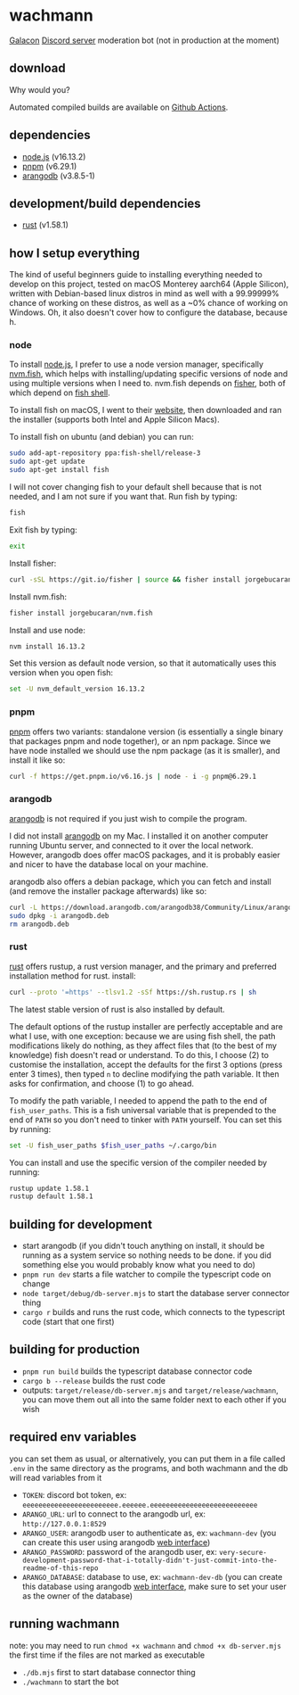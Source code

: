 # wachmann

[Galacon] [Discord server] moderation bot (not in production at the moment)

## download

Why would you?

Automated compiled builds are available on [Github Actions].

## dependencies

- [node.js] (v16.13.2)
- [pnpm] (v6.29.1)
- [arangodb] (v3.8.5-1)

## development/build dependencies

- [rust] (v1.58.1)

## how I setup everything

The kind of useful beginners guide to installing everything needed to develop on this project, tested on macOS Monterey aarch64 (Apple Silicon), written with Debian-based linux distros in mind as well with a 99.99999% chance of working on these distros, as well as a ~0% chance of working on Windows. Oh, it also doesn't cover how to configure the database, because h.

### node

To install [node.js], I prefer to use a node version manager, specifically [nvm.fish], which helps with installing/updating specific versions of node and using multiple versions when I need to. nvm.fish depends on [fisher], both of which depend on [fish shell].

To install fish on macOS, I went to their [website][fish shell], then downloaded and ran the installer (supports both Intel and Apple Silicon Macs).

To install fish on ubuntu (and debian) you can run:

```sh
sudo add-apt-repository ppa:fish-shell/release-3
sudo apt-get update
sudo apt-get install fish
```

I will not cover changing fish to your default shell because that is not needed, and I am not sure if you want that. Run fish by typing:

```sh
fish
```

Exit fish by typing:

```sh
exit
```

Install fisher:

```sh
curl -sSL https://git.io/fisher | source && fisher install jorgebucaran/fisher
```

Install nvm.fish:

```sh
fisher install jorgebucaran/nvm.fish
```

Install and use node:

```sh
nvm install 16.13.2
```

Set this version as default node version, so that it automatically uses this version when you open fish:

```sh
set -U nvm_default_version 16.13.2
```

### pnpm

[pnpm] offers two variants: standalone version (is essentially a single binary that packages pnpm and node together), or an npm package. Since we have node installed we should use the npm package (as it is smaller), and install it like so:

```sh
curl -f https://get.pnpm.io/v6.16.js | node - i -g pnpm@6.29.1
```

### arangodb

[arangodb] is not required if you just wish to compile the program.

I did not install [arangodb] on my Mac. I installed it on another computer running Ubuntu server, and connected to it over the local network. However, arangodb does offer macOS packages, and it is probably easier and nicer to have the database local on your machine.

arangodb also offers a debian package, which you can fetch and install (and remove the installer package afterwards) like so:

```sh
curl -L https://download.arangodb.com/arangodb38/Community/Linux/arangodb3_3.8.5.1-1_amd64.deb > arangodb.deb
sudo dpkg -i arangodb.deb
rm arangodb.deb
```

### rust

[rust] offers rustup, a rust version manager, and the primary and preferred installation method for rust. install:

```sh
curl --proto '=https' --tlsv1.2 -sSf https://sh.rustup.rs | sh
```

The latest stable version of rust is also installed by default.

The default options of the rustup installer are perfectly acceptable and are what I use, with one exception: because we are using fish shell, the path modifications likely do nothing, as they affect files that (to the best of my knowledge) fish doesn't read or understand. To do this, I choose (2) to customise the installation, accept the defaults for the first 3 options (press enter 3 times), then typed `n` to decline modifying the path variable. It then asks for confirmation, and choose (1) to go ahead.

To modify the path variable, I needed to append the path to the end of `fish_user_paths`. This is a fish universal variable that is prepended to the end of `PATH` so you don't need to tinker with `PATH` yourself. You can set this by running:

```sh
set -U fish_user_paths $fish_user_paths ~/.cargo/bin
```

You can install and use the specific version of the compiler needed by running:

```sh
rustup update 1.58.1
rustup default 1.58.1
```

## building for development

- start arangodb (if you didn't touch anything on install, it should be running as a system service so nothing needs to be done. if you did something else you would probably know what you need to do)
- `pnpm run dev` starts a file watcher to compile the typescript code on change
- `node target/debug/db-server.mjs` to start the database server connector thing
- `cargo r` builds and runs the rust code, which connects to the typescript code (start that one first)

## building for production

- `pnpm run build` builds the typescript database connector code
- `cargo b --release` builds the rust code
- outputs: `target/release/db-server.mjs` and `target/release/wachmann`, you can move them out all into the same folder next to each other if you wish

## required env variables

you can set them as usual, or alternatively, you can put them in a file called `.env` in the same directory as the programs, and both wachmann and the db will read variables from it

- `TOKEN`: discord bot token, ex: `eeeeeeeeeeeeeeeeeeeeeeee.eeeeee.eeeeeeeeeeeeeeeeeeeeeeeeeee`
- `ARANGO_URL`: url to connect to the arangodb url, ex: `http://127.0.0.1:8529`
- `ARANGO_USER`: arangodb user to authenticate as, ex: `wachmann-dev` (you can create this user using arangodb [web interface])
- `ARANGO_PASSWORD`: password of the arangodb user, ex: `very-secure-development-password-that-i-totally-didn't-just-commit-into-the-readme-of-this-repo`
- `ARANGO_DATABASE`: database to use, ex: `wachmann-dev-db` (you can create this database using arangodb [web interface], make sure to set your user as the owner of the database)

## running wachmann

note: you may need to run `chmod +x wachmann` and `chmod +x db-server.mjs` the first time if the files are not marked as executable

- `./db.mjs` first to start database connector thing
- `./wachmann` to start the bot

[Galacon]: https://www.galacon.eu
[Discord server]: https://discord.gg/galacon

[Github Actions]: https://github.com/autumnblazey/wachmann/actions

[node.js]: https://nodejs.org/
[pnpm]: https://pnpm.io
[arangodb]: https://www.arangodb.com
[rust]: https://www.rust-lang.org

[nvm.fish]: https://github.com/jorgebucaran/nvm.fish
[fisher]: https://github.com/jorgebucaran/fisher
[fish shell]: https://fishshell.com

[web interface]: https://www.arangodb.com/docs/3.8/getting-started-web-interface.html
